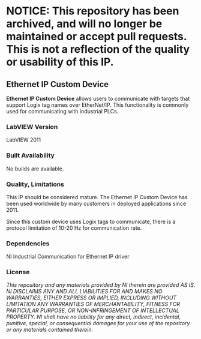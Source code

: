 # NOTICE: This repository has been archived, and will no longer be maintained or accept pull requests. This is not a reflection of the quality or usability of this IP.
## Ethernet IP Custom Device ##

**Ethernet IP Custom Device** allows users to communicate with targets that support Logix tag names over EtherNet/IP.  This functionality is commonly used for communicating with industrial PLCs.

### LabVIEW Version ###

LabVIEW 2011

### Built Availability ###

No builds are available.

### Quality, Limitations ###

This IP should be considered mature. The Ethernet IP Custom Device has been used worldwide by many customers in deployed applications since 2011.

Since this custom device uses Logix tags to communicate, there is a protocol limitation of 10-20 Hz for communication rate.

### Dependencies ###

NI Industrial Communication for Ethernet IP driver

### License ###

*This repository and any materials provided by NI therein are provided AS IS. NI DISCLAIMS ANY AND ALL LIABILITIES FOR AND MAKES NO WARRANTIES, EITHER EXPRESS OR IMPLIED, INCLUDING WITHOUT LIMITATION ANY WARRANTIES OF MERCHANTABILITY, FITNESS FOR  PARTICULAR PURPOSE, OR NON-INFRINGEMENT OF INTELLECTUAL PROPERTY. NI shall have no liability for any direct, indirect, incidental, punitive, special, or consequential damages for your use of the repository or any materials contained therein.*
